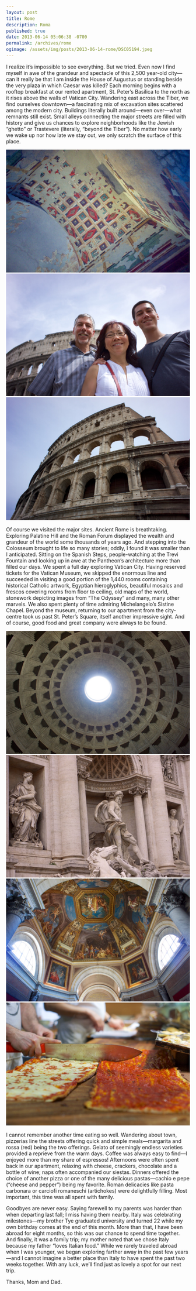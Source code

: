 ```yaml
---
layout: post
title: Rome
description: Roma
published: true
date: 2013-06-14 05:06:38 -0700
permalink: /archives/rome
ogimage: /assets/img/posts/2013-06-14-rome/DSC05194.jpeg
---
```

I realize it’s impossible to see everything. But we tried. Even now I find myself in awe of the grandeur and spectacle of this 2,500 year-old city—can it really be that I am inside the House of Augustus or standing beside the very plaza in which Caesar was killed? Each morning begins with a rooftop breakfast at our rented apartment, St. Peter’s Basilica to the north as it rises above the walls of Vatican City. Wandering east across the Tiber, we find ourselves downtown—a fascinating mix of excavation sites scattered among the modern city. Buildings literally built around—even over—what remnants still exist. Small alleys connecting the major streets are filled with history and give us chances to explore neighborhoods like the Jewish “ghetto” or Trastevere (literally, “beyond the Tiber”). No matter how early we wake up nor how late we stay out, we only scratch the surface of this place.

![House of Augustus, Palantine Hill][1]
![Family][2]
![Colosseum][3]

Of course we visited the major sites. Ancient Rome is breathtaking. Exploring Palatine Hill and the Roman Forum displayed the wealth and grandeur of the world some thousands of years ago. And stepping into the Colosseum brought to life so many stories; oddly, I found it was smaller than I anticipated. Sitting on the Spanish Steps, people-watching at the Trevi Fountain and looking up in awe at the Pantheon’s architecture more than filled our days. We spent a full day exploring Vatican City. Having reserved tickets for the Vatican Museum, we skipped the enormous line and succeeded in visiting a good portion of the 1,440 rooms containing historical Catholic artwork, Egyptian hieroglyphics, beautiful mosaics and frescos covering rooms from floor to ceiling, old maps of the world, stonework depicting images from “The Odyssey” and many, many other marvels. We also spent plenty of time admiring Michelangelo’s Sistine Chapel. Beyond the museum, returning to our apartment from the city-centre took us past St. Peter’s Square, itself another impressive sight. And of course, good food and great company were always to be found.

![Trevi Fountain][4]
![Pantheon][5]
![Ceiling somewhere in the Vatican Museum][6]
![Pizza][7]

I cannot remember another time eating so well. Wandering about town, pizzerias line the streets offering quick and simple meals—margarita and rossa (red) being the two offerings. Gelato of seemingly endless varieties provided a reprieve from the warm days. Coffee was always easy to find—I enjoyed more than my share of espressos! Afternoons were often spent back in our apartment, relaxing with cheese, crackers, chocolate and a bottle of wine; naps often accompanied our siestas. Dinners offered the choice of another pizza or one of the many delicious pastas—cachio e pepe (“cheese and pepper”) being my favorite. Roman delicacies like pasta carbonara or carciofi romaneschi (artichokes) were delightfully filling. Most important, this time was all spent with family.

Goodbyes are never easy. Saying farewell to my parents was harder than when departing last fall; I miss having them nearby. Italy was celebrating milestones—my brother Tye graduated university and turned 22 while my own birthday comes at the end of this month. More than that, I have been abroad for eight months, so this was our chance to spend time together. And finally, it was a family trip; my mother noted that we chose Italy because my father “loves Italian food.” While we rarely traveled abroad when I was younger, we began exploring farther away in the past few years—and I cannot imagine a better place than Italy to have spent the past two weeks together. With any luck, we’ll find just as lovely a spot for our next trip.

Thanks, Mom and Dad.

[1]: /assets/img/posts/2013-06-14-rome/DSC05065.jpeg
[2]: /assets/img/posts/2013-06-14-rome/DSC05105.jpeg
[3]: /assets/img/posts/2013-06-14-rome/DSC05144.jpeg
[4]: /assets/img/posts/2013-06-14-rome/DSC05194.jpeg
[5]: /assets/img/posts/2013-06-14-rome/DSC05168.jpeg
[6]: /assets/img/posts/2013-06-14-rome/DSC05223.jpeg
[7]: /assets/img/posts/2013-06-14-rome/DSC05267.jpeg